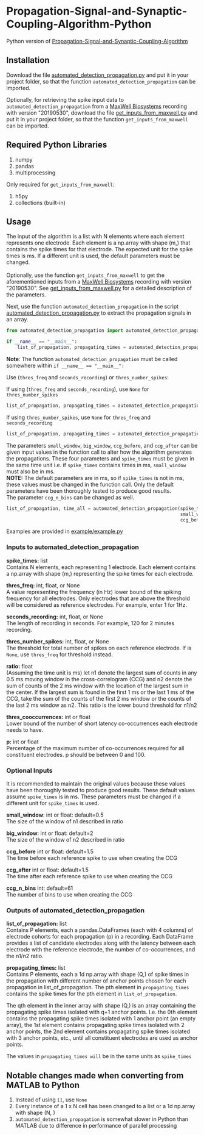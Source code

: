 # Propagation-Signal-and-Synaptic-Coupling-Algorithm-Python

Python version of [Propagation-Signal-and-Synaptic-Coupling-Algorithm](https://github.com/ZhuoweiCheng/Propagation-Signal-and-Synaptic-Coupling-Algorithm)

## Installation
Download the file [automated_detection_propagation.py](automated_detection_propagation.py) and put it in your project folder, so that the function `automated_detection_propagation` can be imported.

Optionally, for retrieving the spike input data to `automated_detection_propagation` from a [MaxWell Biosystems](https://www.mxwbio.com/products/) recording with version "20190530", download the file [get_inputs_from_maxwell.py](get_inputs_from_maxwell.py) and put it in your project folder, 
so that the function `get_inputs_from_maxwell` can be imported.

## Required Python Libraries
1. numpy
2. pandas
3. multiprocessing

Only required for `get_inputs_from_maxwell`:
1. h5py
2. collections (built-in)


## Usage
The input of the algorithm is a list with N elements where each element represents one electrode.
Each element is a np.array with shape (m,) that contains the spike times for that electrode. 
The expected unit for the spike times is ms. If a different unit is used, the default parameters must be changed.
<br><br>Optionally, use the function `get_inputs_from_maxwell` to get the aforementioned inputs from a [MaxWell Biosystems](https://www.mxwbio.com/products/) recording with version "20190530". See [get_inputs_from_maxwell.py](get_inputs_from_maxwell.py) for a detailed description of the parameters.

Next, use the function `automated_detection_propagation` in the script [automated_detection_propagation.py](automated_detection_propagation.py) to extract the propagation signals in an array.
```python
from automated_detection_propagation import automated_detection_propagation

if __name__ == "__main__":
    list_of_propagation, propagating_times = automated_detection_propagation(spike_times, thres_freq, seconds_recording, thres_number_spikes, ratio, thres_cooccurrences, p)`
```
**Note**: The function `automated_detection_propagation` must be called somewhere within `if __name__ == "__main__":`

Use (`thres_freq` and `seconds_recording`) or `thres_number_spikes`:

If using (`thres_freq` and `seconds_recording`), use `None` for `thres_number_spikes`
```python
list_of_propagation, propagating_times = automated_detection_propagation(spike_times, thres_freq, seconds_recording, None, ratio, thres_cooccurrences, p)
```

If using `thres_number_spikes`, use `None` for `thres_freq` and `seconds_recording`
```python
list_of_propagation, propagating_times = automated_detection_propagation(spike_times, None, None, thres_number_spikes, ratio, thres_cooccurrences, p)
```

The parameters `small_window`, `big_window`, `ccg_before`, and `ccg_after` can be given input values in the function call
to alter how the algorithm generates the propagations. These four parameters and `spike_times` must be given in the same time unit
i.e. if `spike_times` contains times in ms, `small_window` must also be in ms. 
<br>**NOTE:** The default parameters are in ms, so if `spike_times` is not in ms, these values must be changed in the function call. Only the default parameters have been thoroughly tested to produce good results.
<br>The parameter `ccg_n_bins` can be changed as well.
```python
list_of_propagation, time_all = automated_detection_propagation(spike_times, None, None, 180, 0.5, 50, 50,
                                                                small_window=1.0, big_window=2.2,
                                                                ccg_before=2.0, ccg_after=2.0, ccg_n_bins=81)
```


Examples are provided in [example/example.py](example/example.py)

### Inputs to automated_detection_propagation
**spike_times:** list
<br>
            Contains N elements, each representing 1 electrode.
            Each element contains a np.array with shape (m,) representing
            the spike times for each electrode.

**thres_freq:** int, float, or None
<br>
A value representing the frequency (in Hz) lower bound of the spiking
frequency for all electrodes. Only electrodes that are above the
threshold will be considered as reference electrodes. For
example, enter 1 for 1Hz.

**seconds_recording:** int, float, or None
<br>
The length of recording in seconds. For example, 120 for
2 minutes recording.

**thres_number_spikes:** int, float, or None <br>
The threshold for total number of spikes on each reference
electrode. If is `None`, use `thres_freq` for threshold instead.

**ratio:** float
<br>
(Assuming the time unit is ms) let n1 denote the largest sum of counts in any 0.5 ms moving
    window in the cross-correlogram (CCG) and n2 denote the sum
    of counts of the 2 ms window with the location of the largest
    sum in the center. If the largest sum is found in the first
    1 ms or the last 1 ms of the CCG, take the sum of the counts
    of the first 2 ms window or the counts of the last 2 ms window
    as n2. This ratio is the lower bound threshold for n1/n2

**thres_cooccurrences:** int or float <br>
    Lower bound of the number of short latency co-occurrences each
    electrode needs to have.

**p:** int or float <br>
    Percentage of the maximum number of co-occurrences required for
    all constituent electrodes. p should be between 0 and 100.

### Optional Inputs ### 
It is recommended to maintain the original values because these values
have been thoroughly tested to produce good results. These default values assume `spike_times` is in ms. These parameters must be changed if a different unit for `spike_times` is used.

**small_window**: int or float: default=0.5 <br>
The size of the window of n1 described in ratio

**big_window**: int or float: default=2<br>
The size of the window of n2 described in ratio

**ccg_before** int or float: default=1.5<br>
The time before each reference spike to use when creating the CCG

**ccg_after** int or float: default=1.5<br>
The time after each reference spike to use when creating the CCG

**ccg_n_bins** int: default=61<br>
The number of bins to use when creating the CCG

### Outputs of automated_detection_propagation
**list_of_propagation:** list<br>
            Contains P elements, each a pandas.DataFrames (each with 4 columns) of electrode cohorts for
            each propagation (p) in a recording. Each DataFrame provides a list of candidate
            electrodes along with the latency between each electrode
            with the reference electrode, the number of co-occurrences,
            and the n1/n2 ratio.

**propagating_times:** list<br>
            Contains P elements, each a 1d np.array with shape (Q,)
            of spike times in the propagation with different number of anchor points chosen
            for each propagation in list_of_propagation. The pth element in `propagating_times`
            contains the spike times for the pth element in `list_of_propagation`.

The qth element in the inner array with shape (Q,) is an array containing the
            propagating spike times isolated with q+1 anchor points. I.e. the 0th element
            contains the propagating spike times isolated with 1 anchor point (an empty array),
            the 1st element contains propagating spike times isolated with 2 anchor points,
            the 2nd element contains propagating spike times isolated with 3 anchor points,
            etc., until all constituent electrodes are used as anchor points.


The values in `propagating_times will` be in the same units as `spike_times`

## Notable changes made when converting from MATLAB to Python
1. Instead of using `[]`, use `None`
2. Every instance of a 1 x N cell has been changed to a list or a 1d np.array with shape (N, )
3. `automated_detection_propagation` is somewhat slower in Python than MATLAB due to difference in performance of parallel processing
